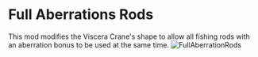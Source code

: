# Full Aberrations Rods
This mod modifies the Viscera Crane's shape to allow all fishing rods with an aberration bonus to be used at the same time.
![FullAberrationRods](https://github.com/SeaKestrel/FullAberrationRods/assets/78849811/a9700b20-9d01-46de-8b95-350c0a1cc056)
